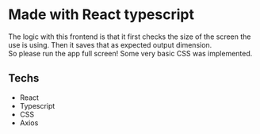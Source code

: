 # Made with React typescript

The logic with this frontend is that it first checks the size of the screen the use is using. Then it saves that as expected output dimension. <br/> So please run the app full screen! Some very basic CSS was implemented.

## Techs 
- React 
- Typescript
- CSS
- Axios
